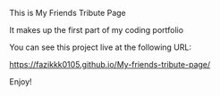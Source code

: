 This is My Friends Tribute Page

It makes up the first part of my coding portfolio

You can see this project live at the following URL:

https://fazikkk0105.github.io/My-friends-tribute-page/

Enjoy!
